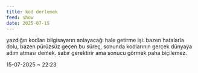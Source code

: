 ```yaml
---
title: kod derlemek
feed: show
date: 2025-07-15
---
```


yazdığın kodları bilgisayarın anlayacağı hale getirme işi. bazen hatalarla dolu, bazen pürüzsüz geçen bu süreç, sonunda kodlarının gerçek dünyaya adım atması demek. sabır gerektirir ama sonucu görmek paha biçilemez.

15-07-2025 ~ 22:23

<!-- LikeBtn.com BEGIN -->
<span class="likebtn-wrapper" data-theme="google" data-lang="tr" data-i18n_like="+"></span>
<script>(function(d,e,s){if(d.getElementById("likebtn_wjs"))return;a=d.createElement(e);m=d.getElementsByTagName(e)[0];a.async=1;a.id="likebtn_wjs";a.src=s;m.parentNode.insertBefore(a, m)})(document,"script","//w.likebtn.com/js/w/widget.js");</script>
<!-- LikeBtn.com END -->
